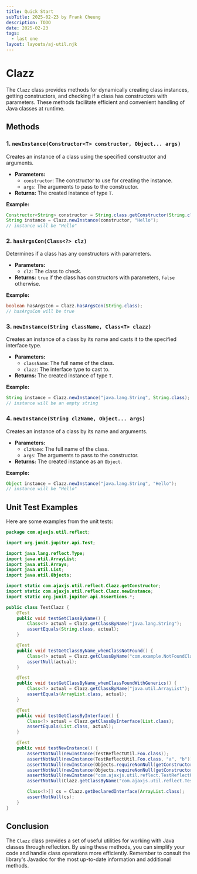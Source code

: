 ```yaml
---
title: Quick Start
subTitle: 2025-02-23 by Frank Cheung
description: TODO
date: 2025-02-23
tags:
  - last one
layout: layouts/aj-util.njk
---
```

# Clazz
The `Clazz` class provides methods for dynamically creating class instances, getting constructors, and checking if a class has constructors with parameters. These methods facilitate efficient and convenient handling of Java classes at runtime.

## Methods

### 1. `newInstance(Constructor<T> constructor, Object... args)`

Creates an instance of a class using the specified constructor and arguments.

*   **Parameters:**
    *   `constructor`: The constructor to use for creating the instance.
    *   `args`: The arguments to pass to the constructor.
*   **Returns:** The created instance of type `T`.

**Example:**

```java
Constructor<String> constructor = String.class.getConstructor(String.class);
String instance = Clazz.newInstance(constructor, "Hello");
// instance will be "Hello"
```

### 2. `hasArgsCon(Class<?> clz)`

Determines if a class has any constructors with parameters.

*   **Parameters:**
    *   `clz`: The class to check.
*   **Returns:** `true` if the class has constructors with parameters, `false` otherwise.

**Example:**

```java
boolean hasArgsCon = Clazz.hasArgsCon(String.class);
// hasArgsCon will be true
```

### 3. `newInstance(String className, Class<T> clazz)`

Creates an instance of a class by its name and casts it to the specified interface type.

*   **Parameters:**
    *   `className`: The full name of the class.
    *   `clazz`: The interface type to cast to.
*   **Returns:** The created instance of type `T`.

**Example:**

```java
String instance = Clazz.newInstance("java.lang.String", String.class);
// instance will be an empty string
```

### 4. `newInstance(String clzName, Object... args)`

Creates an instance of a class by its name and arguments.

*   **Parameters:**
    *   `clzName`: The full name of the class.
    *   `args`: The arguments to pass to the constructor.
*   **Returns:** The created instance as an `Object`.

**Example:**

```java
Object instance = Clazz.newInstance("java.lang.String", "Hello");
// instance will be "Hello"
```

## Unit Test Examples

Here are some examples from the unit tests:

```java name=src/test/java/com/ajaxjs/util/reflect/TestClazz.java
package com.ajaxjs.util.reflect;

import org.junit.jupiter.api.Test;

import java.lang.reflect.Type;
import java.util.ArrayList;
import java.util.Arrays;
import java.util.List;
import java.util.Objects;

import static com.ajaxjs.util.reflect.Clazz.getConstructor;
import static com.ajaxjs.util.reflect.Clazz.newInstance;
import static org.junit.jupiter.api.Assertions.*;

public class TestClazz {
    @Test
    public void testGetClassByName() {
        Class<?> actual = Clazz.getClassByName("java.lang.String");
        assertEquals(String.class, actual);
    }

    @Test
    public void testGetClassByName_whenClassNotFound() {
        Class<?> actual = Clazz.getClassByName("com.example.NotFoundClass");
        assertNull(actual);
    }

    @Test
    public void testGetClassByName_whenClassFoundWithGenerics() {
        Class<?> actual = Clazz.getClassByName("java.util.ArrayList");
        assertEquals(ArrayList.class, actual);
    }

    @Test
    public void testGetClassByInterface() {
        Class<?> actual = Clazz.getClassByInterface(List.class);
        assertEquals(List.class, actual);
    }

    @Test
    public void testNewInstance() {
        assertNotNull(newInstance(TestReflectUtil.Foo.class));
        assertNotNull(newInstance(TestReflectUtil.Foo.class, "a", "b"));
        assertNotNull(newInstance(Objects.requireNonNull(getConstructor(TestReflectUtil.Foo.class))));
        assertNotNull(newInstance(Objects.requireNonNull(getConstructor(TestReflectUtil.Foo.class, String.class, String.class)), "a", "b"));
        assertNotNull(newInstance("com.ajaxjs.util.reflect.TestReflectUtil"));
        assertNotNull(Clazz.getClassByName("com.ajaxjs.util.reflect.TestReflectUtil"));

        Class<?>[] cs = Clazz.getDeclaredInterface(ArrayList.class);
        assertNotNull(cs);
    }
}
```

## Conclusion

The `Clazz` class provides a set of useful utilities for working with Java classes through reflection. By using these methods, you can simplify your code and handle class operations more efficiently. Remember to consult the library's Javadoc for the most up-to-date information and additional methods.